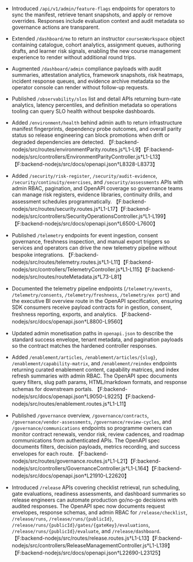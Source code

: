 - Introduced `/api/v1/admin/feature-flags` endpoints for operators to sync the manifest, retrieve tenant snapshots, and apply or remove overrides. Responses include evaluation context and audit metadata so governance actions are transparent.
- Extended `/dashboard/me` to return an instructor `coursesWorkspace` object containing catalogue, cohort analytics, assignment
  queues, authoring drafts, and learner risk signals, enabling the new course management experience to render without additional
  round trips.
- Augmented `/dashboard/admin` compliance payloads with audit summaries, attestation analytics, framework snapshots, risk heatmaps, incident response queues, and evidence archive metadata so the operator console can render without follow-up requests.
- Published `/observability/slos` list and detail APIs returning burn-rate analytics, latency percentiles, and definition metadata so operations tooling can query SLO health without bespoke dashboards.
- Added `/environment/health` behind admin auth to return infrastructure manifest fingerprints, dependency probe outcomes, and overall parity status so release engineering can block promotions when drift or degraded dependencies are detected. 【F:backend-nodejs/src/routes/environmentParity.routes.js†L1-L9】【F:backend-nodejs/src/controllers/EnvironmentParityController.js†L1-L13】【F:backend-nodejs/src/docs/openapi.json†L8328-L8373】
- Added `/security/risk-register`, `/security/audit-evidence`, `/security/continuity/exercises`, and `/security/assessments` APIs with admin RBAC, pagination, and OpenAPI coverage so governance teams can manage risk registers, evidence libraries, continuity drills, and assessment schedules programmatically. 【F:backend-nodejs/src/routes/security.routes.js†L1-L17】【F:backend-nodejs/src/controllers/SecurityOperationsController.js†L1-L199】【F:backend-nodejs/src/docs/openapi.json†L6500-L7600】
- Published `/telemetry` endpoints for event ingestion, consent governance, freshness inspection, and manual export triggers so services and operators can drive the new telemetry pipeline without bespoke integrations. 【F:backend-nodejs/src/routes/telemetry.routes.js†L1-L11】【F:backend-nodejs/src/controllers/TelemetryController.js†L1-L115】【F:backend-nodejs/src/routes/routeMetadata.js†L73-L81】
- Documented the telemetry pipeline endpoints (`/telemetry/events`, `/telemetry/consents`, `/telemetry/freshness`, `/telemetry/ex
port`) and the executive BI overview route in the OpenAPI specification, ensuring SDK consumers receive payload contracts for in
gestion, consent, freshness reporting, exports, and analytics. 【F:backend-nodejs/src/docs/openapi.json†L8800-L9560】

- Updated admin monetisation paths in `openapi.json` to describe the standard success envelope, tenant metadata, and pagination payloads so the contract matches the hardened controller responses.
- Added `/enablement/articles`, `/enablement/articles/{slug}`, `/enablement/capability-matrix`, and `/enablement/reindex` endpoints returning curated enablement content, capability matrices, and index refresh summaries with admin RBAC. The OpenAPI spec documents query filters, slug path params, HTML/markdown formats, and response schemas for downstream portals. 【F:backend-nodejs/src/docs/openapi.json†L9050-L9225】【F:backend-nodejs/src/routes/enablement.routes.js†L1-L11】
- Published `/governance` overview, `/governance/contracts`, `/governance/vendor-assessments`, `/governance/review-cycles`, and `/governance/communications` endpoints so programme owners can monitor contract renewals, vendor risk, review cadences, and roadmap communications from authenticated APIs. The OpenAPI spec documents filters, decision payloads, metrics recording, and success envelopes for each route. 【F:backend-nodejs/src/routes/governance.routes.js†L1-L21】【F:backend-nodejs/src/controllers/GovernanceController.js†L1-L164】【F:backend-nodejs/src/docs/openapi.json†L21910-L22620】
- Introduced `/release` APIs covering checklist retrieval, run scheduling, gate evaluations, readiness assessments, and dashboard summaries so release engineers can automate production go/no-go decisions with audited responses. The OpenAPI spec now documents request envelopes, response schemas, and admin RBAC for `/release/checklist`, `/release/runs`, `/release/runs/{publicId}`, `/release/runs/{publicId}/gates/{gateKey}/evaluations`, `/release/runs/{publicId}/evaluate`, and `/release/dashboard`. 【F:backend-nodejs/src/routes/release.routes.js†L1-L13】【F:backend-nodejs/src/controllers/ReleaseManagementController.js†L1-L139】【F:backend-nodejs/src/docs/openapi.json†L22690-L23125】
